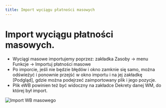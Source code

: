 ```yaml
---
title: Import wyciągu płatności masowych
---
```

# Import wyciągu płatności masowych.

- Wyciągi masowe importujemy poprzez: zakładka Zasoby -> menu Funkcje -> Importuj płatności masowe
- Po imporcie, jeśli nie będzie błędów i okno zamknie się samo, można odświeżyć i ponownie przejść w okno importu i na jej zakładkę [Podgląd], gdzie można podejrzeć zaimportowany plik i jego pozycje.
- Plik eWB powinien też być widoczny na zakładce Dekrety danej WM, do której był import.

![Import WB masowego](importwbmasowy.gif)
